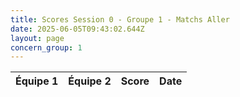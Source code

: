 ```yaml
---
title: Scores Session 0 - Groupe 1 - Matchs Aller
date: 2025-06-05T09:43:02.644Z
layout: page
concern_group: 1
---
```




| Équipe 1 | Équipe 2 | Score | Date |
|----------|----------|-------|------|

